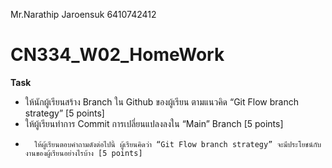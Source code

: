 Mr.Narathip Jaroensuk 6410742412

# CN334_W02_HomeWork

**Task**
-   ให้นักผู้เรียนสร้าง Branch ใน Github ของผู้เรียน ตามแนวคิด “Git Flow branch strategy” [5 points]
-	ให้ผู้เรียนทำการ Commit การเปลี่ยนแปลงลงใน “Main” Branch [5 points]
-   	ให้ผู้เรียนตอบคำถามดังต่อไปนี้ ผู้เรียนคิดว่า “Git Flow branch strategy” จะมีประโยชน์กับงานของผู้เรียนอย่างไรบ้าง [5 points]